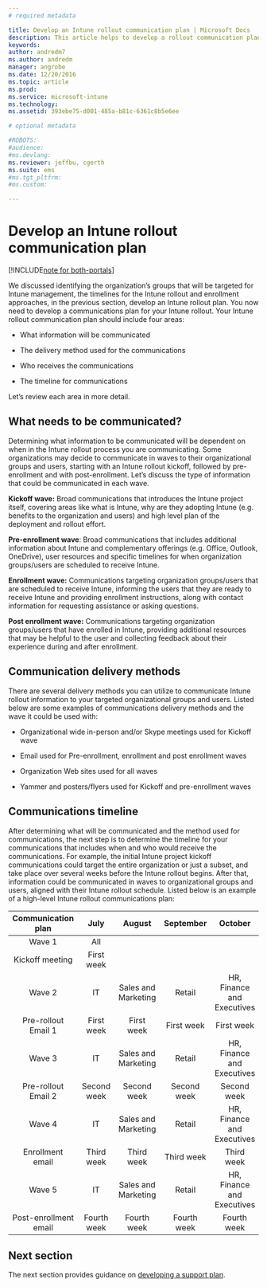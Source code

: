 ```yaml
---
# required metadata

title: Develop an Intune rollout communication plan | Microsoft Docs
description: This article helps to develop a rollout communication plan for a Microsoft Intune cloud-only design and implementation.
keywords:
author: andredm7
ms.author: andredm
manager: angrobe
ms.date: 12/20/2016
ms.topic: article
ms.prod:
ms.service: microsoft-intune
ms.technology:
ms.assetid: 393ebe75-d001-485a-b81c-6361c8b5e6ee

# optional metadata

#ROBOTS:
#audience:
#ms.devlang:
ms.reviewer: jeffbu, cgerth
ms.suite: ems
#ms.tgt_pltfrm:
#ms.custom:

---
```


# Develop an Intune rollout communication plan

[!INCLUDE[note for both-portals](../includes/note-for-both-portals.md)]

We discussed identifying the organization’s groups that will be targeted for Intune management, the timelines for the Intune rollout and enrollment approaches, in the previous section, develop an Intune rollout plan. You now need to develop a communications plan for your Intune rollout. Your Intune rollout communication plan should include four areas:

-   What information will be communicated

-   The delivery method used for the communications

-   Who receives the communications

-   The timeline for communications

Let’s review each area in more detail.

## What needs to be communicated?

Determining what information to be communicated will be dependent on when in the Intune rollout process you are communicating. Some organizations may decide to communicate in waves to their organizational groups and users, starting with an Intune rollout kickoff, followed by pre-enrollment and with post-enrollment. Let’s discuss the type of information that could be communicated in each wave.

**Kickoff wave:** Broad communications that introduces the Intune project itself, covering areas like what is Intune, why are they adopting Intune (e.g. benefits to the organization and users) and high level plan of the deployment and rollout effort.

**Pre-enrollment wave**: Broad communications that includes additional information about Intune and complementary offerings (e.g. Office, Outlook, OneDrive), user resources and specific timelines for when organization groups/users are scheduled to receive Intune.

**Enrollment wave:** Communications targeting organization groups/users that are scheduled to receive Intune, informing the users that they are ready to receive Intune and providing enrollment instructions, along with contact information for requesting assistance or asking questions.

**Post enrollment wave:** Communications targeting organization groups/users that have enrolled in Intune, providing additional resources that may be helpful to the user and collecting feedback about their experience during and after enrollment.

## Communication delivery methods

There are several delivery methods you can utilize to communicate Intune rollout information to your targeted organizational groups and users. Listed below are some examples of communications delivery methods and the wave it could be used with:

-   Organizational wide in-person and/or Skype meetings used for Kickoff wave

-   Email used for Pre-enrollment, enrollment and post enrollment waves

-   Organization Web sites used for all waves

-   Yammer and posters/flyers used for Kickoff and pre-enrollment waves

## Communications timeline

After determining what will be communicated and the method used for communications, the next step is to determine the timeline for your communications that includes when and who would receive the communications. For example, the initial Intune project kickoff communications could target the entire organization or just a subset, and take place over several weeks before the Intune rollout begins. After that, information could be communicated in waves to organizational groups and users, aligned with their Intune rollout schedule. Listed below is an example of a high-level Intune rollout communications plan:

  | **Communication plan** | **July** | **August** | **September** | **October** |
|:---:|:---:|:---:|:---:|:---:|
| Wave 1  | All |  |  |  |                                                         
| Kickoff meeting | First week |  |  |  |                                                         
| Wave 2 | IT | Sales and Marketing | Retail | HR, Finance and Executives |
| Pre-rollout Email 1 | First week | First week | First week | First week |
| Wave 3 | IT | Sales and Marketing | Retail | HR, Finance and Executives |
| Pre-rollout Email 2 | Second week | Second week | Second week | Second week |
| Wave 4 | IT | Sales and Marketing | Retail | HR, Finance and Executives |
| Enrollment email | Third week | Third week | Third week | Third week |
| Wave 5 | IT | Sales and Marketing | Retail | HR, Finance and Executives |
| Post-enrollment email | Fourth week | Fourth week | Fourth week | Fourth week |

## Next section

The next section provides guidance on [developing a support plan](section-6-develop-a-support-plan.md).
